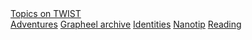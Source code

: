 <div class="dropdown">
                <a class="nav-link dropdown-toggle" href="#" id="dropdown01" data-toggle="dropdown" aria-haspopup="true" aria-expanded="false">Topics on TWIST</a>
        <div class="dropdown-menu" aria-labelledby="dropdown01">
          <a class="dropdown-item" href="../adventures/0.html">Adventures</a>
          <a class="dropdown-item" href="../grapheel-archive/0.html">Grapheel archive</a>
          <a class="dropdown-item" href="../identities/0.html">Identities</a>
          <a class="dropdown-item" href="../nanotip/0.html">Nanotip</a>
                    <a class="dropdown-item" href="../reading/0.html">Reading</a>
</div>
</div>